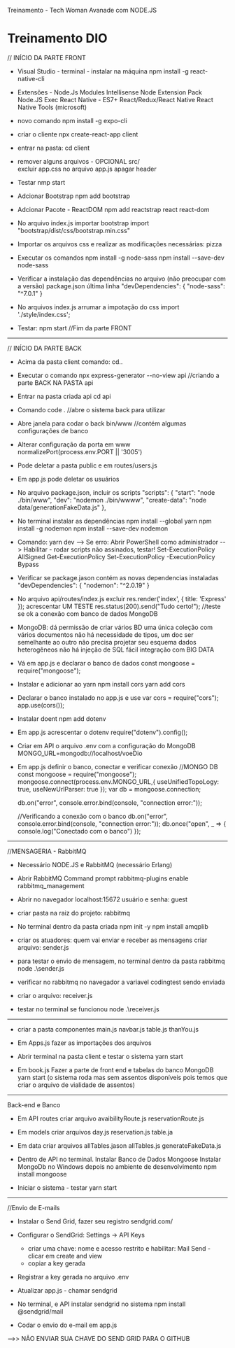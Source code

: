 Treinamento - Tech Woman Avanade com NODE.JS

# Treinamento DIO

// INÍCIO DA PARTE FRONT
- Visual Studio - terminal - instalar na máquina
npm install -g react-native-cli

- Extensões - 
  Node.Js Modules Intellisense
  Node Extension Pack
  Node.JS Exec
  React Native - ES7+ React/Redux/React Native
  React Native Tools (microsoft)

- novo comando
  npm install -g expo-cli

- criar o cliente
  npx create-react-app client

- entrar na pasta: cd client

- remover alguns arquivos - OPCIONAL 
  src/   
  excluir app.css 
  no arquivo app.js apagar header

- Testar
  nmp start

- Adcionar Bootstrap
  npm add bootstrap

- Adcionar Pacote - ReactDOM
  npm add reactstrap react react-dom  

- No arquivo index.js importar bootstrap
  import "bootstrap/dist/css/bootstrap.min.css"

- Importar os arquivos css e realizar as modificações necessárias: pizza

- Executar os comandos
  npm install -g node-sass
  npm install --save-dev node-sass

- Verificar a instalação das dependências no arquivo (não preocupar com a versão)
  package.json
    última linha 
    "devDependencies": {
        "node-sass": "^7.0.1"
    }

- No arquivos index.js arrumar a impotação do css
  import './style/index.css';

- Testar: npm start
//Fim da parte FRONT
___________________________________________________________
// INÍCIO DA PARTE BACK
- Acima da pasta client 
  comando: cd..

- Executar o comando
  npx express-generator --no-view api  //criando a parte BACK NA PASTA api 

- Entrar na pasta criada api
  cd api

- Comando
  code .  //abre o sistema back para utilizar

- Abre janela para codar o back
  bin/www //contém algumas configurações de banco

- Alterar configuração da porta em www
  normalizePort(process.env.PORT || '3005')

- Pode deletar a pasta 
    public
    e em routes/users.js

- Em app.js pode deletar os usuários

- No arquivo package.json, incluir os scripts
  "scripts": {
    "start": "node ./bin/www",
    "dev": "nodemon ./bin/wwww",
    "create-data": "node data/generationFakeData.js"
  },

- No terminal instalar as dependências
  npm install --global yarn
  npm install -g nodemon 
  npm install --save-dev nodemon

- Comando: yarn dev
--> Se erro: Abrir PowerShell como administrador
--> Habilitar - rodar scripts não assinados, testar!
    Set-ExecutionPolicy AllSigned
    Get-ExecutionPolicy
    Set-ExecutionPolicy -ExecutionPolicy Bypass

- Verificar se package.jason contém as novas dependencias instaladas
  "devDependencies": {
     "nodemon": "^2.0.19"
  }

- No arquivo api/routes/index.js
  excluir
  res.render('index', { title: 'Express' });
  acrescentar UM TESTE
   res.status(200).send("Tudo certo!"); //teste se ok a conexão com banco de dados MongoDB

- MongoDB: 
    dá permissão de criar vários BD 
    uma única coleção com vários documentos
    não há necessidade de tipos, um doc ser semelhante ao outro
    não precisa projetar seu esquema
    dados heterogêneos
    não há injeção de SQL
    fácil integração com BIG DATA

- Vá em app.js e declarar o banco de dados
  const mongoose = require("mongoose");

- Instalar e adicionar ao yarn
  npm install cors
  yarn add cors

- Declarar o banco instalado no app.js e use
  var cors = require("cors");
  app.use(cors());

- Instalar doent
  npm add dotenv

- Em app.js acrescentar o dotenv
  require("dotenv").config();

- Criar em API o arquivo .env com a configuração do MongoDB
  MONGO_URL=mongodb://localhost/voeDio

- Em app.js definir o banco, conectar e verificar conexão
  //MONGO DB
  const mongoose = require("mongoose");
  mongoose.connect(process.env.MONGO_URL,{
      useUnifiedTopoLogy: true,
      useNewUrlParser: true
  });
  var db = mongoose.connection;

  db.on("error", console.error.bind(console, "connection error:"));

  //Verificando a conexão com o banco
  db.on("error", console.error.bind(console, "connection error:"));
  db.once("open", _ => {
      console.log("Conectado com o banco")
  });

_____________________________________________
//MENSAGERIA - RabbitMQ
- Necessário NODE.JS e RabbitMQ (necessário Erlang)
- Abrir RabbitMQ Command prompt
  rabbitmq-plugins enable rabbitmq_management

- Abrir no navegador
  localhost:15672
  usuário e senha: guest

- criar pasta na raiz do projeto: rabbitmq

- No terminal dentro da pasta criada
  npm init -y
  npm install amqplib

- criar os atuadores: quem vai enviar e receber as mensagens
  criar arquivo: sender.js

- para testar o envio de mensagem, no terminal dentro da pasta rabbitmq
  node .\sender.js

- verificar no rabbitmq no navegador a variavel codingtest sendo enviada

- criar o arquivo: receiver.js
- testar no terminal se funcionou
  node .\receiver.js

___________________________________

- criar a pasta componentes 
  main.js  navbar.js  table.js  thanYou.js

- Em Apps.js fazer as importações dos arquivos

- Abrir terminal na pasta client e testar o sistema
  yarn start

- Em book.js
  Fazer a parte de front end e tabelas do banco MongoDB
  yarn start (o sistema roda mas sem assentos disponíveis pois temos que criar o arquivo
  de vialidade de assentos)
 
 _______________________________________________
 Back-end  e Banco
- Em API routes
  criar arquivo avaibilityRoute.js
                reservationRoute.js

- Em models
  criar arquivos day.js reservation.js table.ja

- Em data
  criar arquivos allTables.jason  allTables.js generateFakeData.js

- Dentro de API no terminal. Instalar Banco de Dados Mongoose
  Instalar MongoDb no Windows depois no ambiente de desenvolvimento
  npm install mongoose

- Iniciar o sistema - testar
  yarn start

________________________________________
//Envio de E-mails
 
- Instalar o Send Grid, fazer seu registro
sendgrid.com/

- Configurar o SendGrid: Settings -> API Keys
  - criar uma chave: nome e acesso restrito e habilitar: Mail Send - clicar em create and view
  - copiar a key gerada 

- Registrar a key gerada no arquivo .env

- Atualizar app.js - chamar sendgrid

- No terminal, e API instalar sendgrid no sistema
  npm install @sendgrid/mail

- Codar o envio do e-mail em app.js

-->> NÃO ENVIAR SUA CHAVE DO SEND GRID PARA O GITHUB

